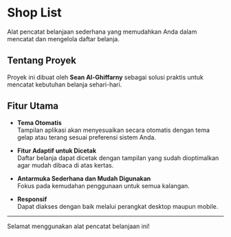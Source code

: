# Shop List

Alat pencatat belanjaan sederhana yang memudahkan Anda dalam mencatat dan mengelola daftar belanja.

## Tentang Proyek

Proyek ini dibuat oleh **Sean Al-Ghiffarny** sebagai solusi praktis untuk mencatat kebutuhan belanja sehari-hari.

## Fitur Utama

- **Tema Otomatis**  
  Tampilan aplikasi akan menyesuaikan secara otomatis dengan tema gelap atau terang sesuai preferensi sistem Anda.

- **Fitur Adaptif untuk Dicetak**  
  Daftar belanja dapat dicetak dengan tampilan yang sudah dioptimalkan agar mudah dibaca di atas kertas.

- **Antarmuka Sederhana dan Mudah Digunakan**  
  Fokus pada kemudahan penggunaan untuk semua kalangan.

- **Responsif**  
  Dapat diakses dengan baik melalui perangkat desktop maupun mobile.

---

Selamat menggunakan alat pencatat belanjaan ini!
